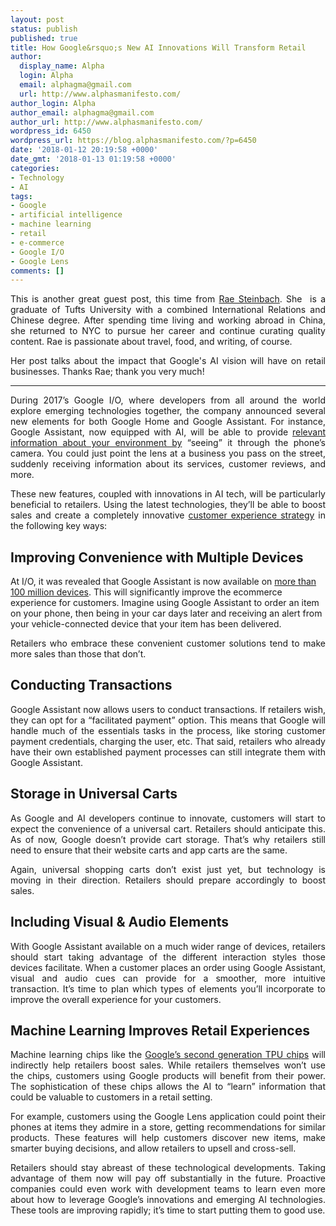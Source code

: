 ```yaml
---
layout: post
status: publish
published: true
title: How Google&rsquo;s New AI Innovations Will Transform Retail
author:
  display_name: Alpha
  login: Alpha
  email: alphagma@gmail.com
  url: http://www.alphasmanifesto.com/
author_login: Alpha
author_email: alphagma@gmail.com
author_url: http://www.alphasmanifesto.com/
wordpress_id: 6450
wordpress_url: https://blog.alphasmanifesto.com/?p=6450
date: '2018-01-12 20:19:58 +0000'
date_gmt: '2018-01-13 01:19:58 +0000'
categories:
- Technology
- AI
tags:
- Google
- artificial intelligence
- machine learning
- retail
- e-commerce
- Google I/O
- Google Lens
comments: []
---
```

<p style="text-align: justify;">This is another great guest post, this time from&nbsp;<a href="https://twitter.com/araesininthesun">Rae Steinbach</a>. She&nbsp; is a graduate of Tufts University with a combined International Relations and Chinese degree. After spending time living and working abroad in China, she returned to NYC to pursue her career and continue curating quality content. Rae is passionate about travel, food, and writing, of course.</p>
<p style="text-align: justify;">Her post talks about the impact that Google's AI vision will have on retail businesses. Thanks Rae; thank you very much!</p>
<hr />
<p style="text-align: justify;">During 2017&rsquo;s Google I/O, where developers from all around the world explore emerging technologies together, the company announced several new elements for both Google Home and Google Assistant. For instance, Google Assistant, now equipped with AI, will be able to provide <a href="https://www.theverge.com/2017/5/17/15654432/google-io-2017-keynote-highlights-news-announcements-recap">relevant information about your environment by</a> &ldquo;seeing&rdquo; it through the phone&rsquo;s camera. You could just point the lens at a business you pass on the street, suddenly receiving information about its services, customer reviews, and more.</p>
<p><!--more--></p>
<p style="text-align: justify;">These new features, coupled with innovations in AI tech, will be particularly beneficial to retailers. Using the latest technologies, they&rsquo;ll be able to boost sales and create a completely innovative <a href="https://ymedialabs.com/services/strategy/audience-engagement/">customer experience strategy</a> in the following key ways:</p>
<h2>Improving Convenience with Multiple Devices</h2>
<p>At I/O, it was revealed that Google Assistant is now available on <a href="https://9to5google.com/2017/07/25/google-assistant-100-million-devices/">more than 100 million devices</a>. This will significantly improve the ecommerce experience for customers. Imagine using Google Assistant to order an item on your phone, then being in your car days later and receiving an alert from your vehicle-connected device that your item has been delivered.</p>
<p style="text-align: justify;">Retailers who embrace these convenient customer solutions tend to make more sales than those that don&rsquo;t.</p>
<h2>Conducting Transactions</h2>
<p style="text-align: justify;">Google Assistant now allows users to conduct transactions. If retailers wish, they can opt for a &ldquo;facilitated payment&rdquo; option. This means that Google will handle much of the essentials tasks in the process, like storing customer payment credentials, charging the user, etc. That said, retailers who already have their own established payment processes can still integrate them with Google Assistant.</p>
<h2>Storage in Universal Carts</h2>
<p style="text-align: justify;">As Google and AI developers continue to innovate, customers will start to expect the convenience of a universal cart. Retailers should anticipate this. As of now, Google doesn&rsquo;t provide cart storage. That&rsquo;s why retailers still need to ensure that their website carts and app carts are the same.</p>
<p style="text-align: justify;">Again, universal shopping carts don&rsquo;t exist just yet, but technology is moving in their direction. Retailers should prepare accordingly to boost sales.</p>
<h2>Including Visual &amp; Audio Elements</h2>
<p style="text-align: justify;">With Google Assistant available on a much wider range of devices, retailers should start taking advantage of the different interaction styles those devices facilitate. When a customer places an order using Google Assistant, visual and audio cues can provide for a smoother, more intuitive transaction. It&rsquo;s time to plan which types of elements you&rsquo;ll incorporate to improve the overall experience for your customers.</p>
<h2>Machine Learning Improves Retail Experiences</h2>
<p style="text-align: justify;">Machine learning chips like the <a href="https://techcrunch.com/2017/05/17/google-announces-second-generation-of-tensor-processing-unit-chips/">Google&rsquo;s second generation TPU chips</a> will indirectly help retailers boost sales. While retailers themselves won&rsquo;t use the chips, customers using Google products will benefit from their power. The sophistication of these chips allows the AI to &ldquo;learn&rdquo; information that could be valuable to customers in a retail setting.</p>
<p style="text-align: justify;">For example, customers using the Google Lens application could point their phones at items they admire in a store, getting recommendations for similar products. These features will help customers discover new items, make smarter buying decisions, and allow retailers to upsell and cross-sell.</p>
<p style="text-align: justify;">Retailers should stay abreast of these technological developments. Taking advantage of them now will pay off substantially in the future. Proactive companies could even work with development teams to learn even more about how to leverage Google&rsquo;s innovations and emerging AI technologies. These tools are improving rapidly; it&rsquo;s time to start putting them to good use.</p>
